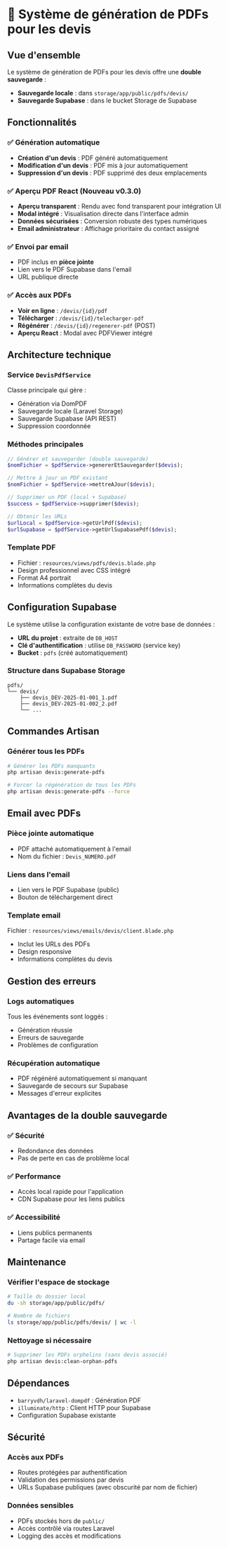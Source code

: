 # 📄 Système de génération de PDFs pour les devis

## Vue d'ensemble

Le système de génération de PDFs pour les devis offre une **double sauvegarde** :
- **Sauvegarde locale** : dans `storage/app/public/pdfs/devis/`
- **Sauvegarde Supabase** : dans le bucket Storage de Supabase

## Fonctionnalités

### ✅ Génération automatique
- **Création d'un devis** : PDF généré automatiquement
- **Modification d'un devis** : PDF mis à jour automatiquement
- **Suppression d'un devis** : PDF supprimé des deux emplacements

### ✅ Aperçu PDF React (Nouveau v0.3.0)
- **Aperçu transparent** : Rendu avec fond transparent pour intégration UI
- **Modal intégré** : Visualisation directe dans l'interface admin
- **Données sécurisées** : Conversion robuste des types numériques
- **Email administrateur** : Affichage prioritaire du contact assigné

### ✅ Envoi par email
- PDF inclus en **pièce jointe**
- Lien vers le PDF Supabase dans l'email
- URL publique directe

### ✅ Accès aux PDFs
- **Voir en ligne** : `/devis/{id}/pdf`
- **Télécharger** : `/devis/{id}/telecharger-pdf`
- **Régénérer** : `/devis/{id}/regenerer-pdf` (POST)
- **Aperçu React** : Modal avec PDFViewer intégré

## Architecture technique

### Service `DevisPdfService`
Classe principale qui gère :
- Génération via DomPDF
- Sauvegarde locale (Laravel Storage)
- Sauvegarde Supabase (API REST)
- Suppression coordonnée

### Méthodes principales
```php
// Générer et sauvegarder (double sauvegarde)
$nomFichier = $pdfService->genererEtSauvegarder($devis);

// Mettre à jour un PDF existant
$nomFichier = $pdfService->mettreAJour($devis);

// Supprimer un PDF (local + Supabase)
$success = $pdfService->supprimer($devis);

// Obtenir les URLs
$urlLocal = $pdfService->getUrlPdf($devis);
$urlSupabase = $pdfService->getUrlSupabasePdf($devis);
```

### Template PDF
- Fichier : `resources/views/pdfs/devis.blade.php`
- Design professionnel avec CSS intégré
- Format A4 portrait
- Informations complètes du devis

## Configuration Supabase

Le système utilise la configuration existante de votre base de données :
- **URL du projet** : extraite de `DB_HOST`
- **Clé d'authentification** : utilise `DB_PASSWORD` (service key)
- **Bucket** : `pdfs` (créé automatiquement)

### Structure dans Supabase Storage
```
pdfs/
└── devis/
    ├── devis_DEV-2025-01-001_1.pdf
    ├── devis_DEV-2025-01-002_2.pdf
    └── ...
```

## Commandes Artisan

### Générer tous les PDFs
```bash
# Générer les PDFs manquants
php artisan devis:generate-pdfs

# Forcer la régénération de tous les PDFs
php artisan devis:generate-pdfs --force
```

## Email avec PDFs

### Pièce jointe automatique
- PDF attaché automatiquement à l'email
- Nom du fichier : `Devis_NUMERO.pdf`

### Liens dans l'email
- Lien vers le PDF Supabase (public)
- Bouton de téléchargement direct

### Template email
Fichier : `resources/views/emails/devis/client.blade.php`
- Inclut les URLs des PDFs
- Design responsive
- Informations complètes du devis

## Gestion des erreurs

### Logs automatiques
Tous les événements sont loggés :
- Génération réussie
- Erreurs de sauvegarde
- Problèmes de configuration

### Récupération automatique
- PDF régénéré automatiquement si manquant
- Sauvegarde de secours sur Supabase
- Messages d'erreur explicites

## Avantages de la double sauvegarde

### ✅ Sécurité
- Redondance des données
- Pas de perte en cas de problème local

### ✅ Performance
- Accès local rapide pour l'application
- CDN Supabase pour les liens publics

### ✅ Accessibilité
- Liens publics permanents
- Partage facile via email

## Maintenance

### Vérifier l'espace de stockage
```bash
# Taille du dossier local
du -sh storage/app/public/pdfs/

# Nombre de fichiers
ls storage/app/public/pdfs/devis/ | wc -l
```

### Nettoyage si nécessaire
```bash
# Supprimer les PDFs orphelins (sans devis associé)
php artisan devis:clean-orphan-pdfs
```

## Dépendances

- `barryvdh/laravel-dompdf` : Génération PDF
- `illuminate/http` : Client HTTP pour Supabase
- Configuration Supabase existante

## Sécurité

### Accès aux PDFs
- Routes protégées par authentification
- Validation des permissions par devis
- URLs Supabase publiques (avec obscurité par nom de fichier)

### Données sensibles
- PDFs stockés hors de `public/`
- Accès contrôlé via routes Laravel
- Logging des accès et modifications 
